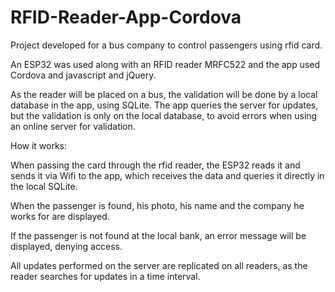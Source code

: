 # RFID-Reader-App-Cordova

Project developed for a bus company to control passengers using rfid card.

An ESP32 was used along with an RFID reader MRFC522 and the app used Cordova and javascript and jQuery.

As the reader will be placed on a bus, the validation will be done by a local database in the app, using SQLite. The app queries the server for updates, but the validation is only on the local database, to avoid errors when using an online server for validation.

How it works:

When passing the card through the rfid reader, the ESP32 reads it and sends it via Wifi to the app, which receives the data and queries it directly in the local SQLite.

When the passenger is found, his photo, his name and the company he works for are displayed.

If the passenger is not found at the local bank, an error message will be displayed, denying access.

All updates performed on the server are replicated on all readers, as the reader searches for updates in a time interval.
